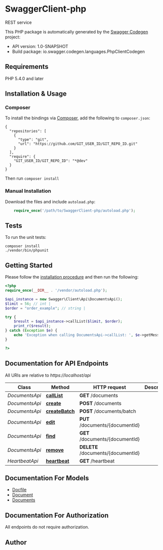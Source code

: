 # SwaggerClient-php
REST service

This PHP package is automatically generated by the [Swagger Codegen](https://github.com/swagger-api/swagger-codegen) project:

- API version: 1.0-SNAPSHOT
- Build package: io.swagger.codegen.languages.PhpClientCodegen

## Requirements

PHP 5.4.0 and later

## Installation & Usage
### Composer

To install the bindings via [Composer](http://getcomposer.org/), add the following to `composer.json`:

```
{
  "repositories": [
    {
      "type": "git",
      "url": "https://github.com/GIT_USER_ID/GIT_REPO_ID.git"
    }
  ],
  "require": {
    "GIT_USER_ID/GIT_REPO_ID": "*@dev"
  }
}
```

Then run `composer install`

### Manual Installation

Download the files and include `autoload.php`:

```php
    require_once('/path/to/SwaggerClient-php/autoload.php');
```

## Tests

To run the unit tests:

```
composer install
./vendor/bin/phpunit
```

## Getting Started

Please follow the [installation procedure](#installation--usage) and then run the following:

```php
<?php
require_once(__DIR__ . '/vendor/autoload.php');

$api_instance = new Swagger\Client\Api\DocumentsApi();
$limit = 56; // int | 
$order = "order_example"; // string | 

try {
    $result = $api_instance->callList($limit, $order);
    print_r($result);
} catch (Exception $e) {
    echo 'Exception when calling DocumentsApi->callList: ', $e->getMessage(), PHP_EOL;
}

?>
```

## Documentation for API Endpoints

All URIs are relative to *https://localhost/api*

Class | Method | HTTP request | Description
------------ | ------------- | ------------- | -------------
*DocumentsApi* | [**callList**](docs/Api/DocumentsApi.md#calllist) | **GET** /documents | 
*DocumentsApi* | [**create**](docs/Api/DocumentsApi.md#create) | **POST** /documents | 
*DocumentsApi* | [**createBatch**](docs/Api/DocumentsApi.md#createbatch) | **POST** /documents/batch | 
*DocumentsApi* | [**edit**](docs/Api/DocumentsApi.md#edit) | **PUT** /documents/{documentId} | 
*DocumentsApi* | [**find**](docs/Api/DocumentsApi.md#find) | **GET** /documents/{documentId} | 
*DocumentsApi* | [**remove**](docs/Api/DocumentsApi.md#remove) | **DELETE** /documents/{documentId} | 
*HeartbeatApi* | [**heartbeat**](docs/Api/HeartbeatApi.md#heartbeat) | **GET** /heartbeat | 


## Documentation For Models

 - [Docfile](docs/Model/Docfile.md)
 - [Document](docs/Model/Document.md)
 - [Documents](docs/Model/Documents.md)


## Documentation For Authorization

 All endpoints do not require authorization.


## Author




